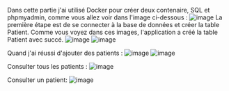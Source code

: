 Dans cette partie j'ai utilisé Docker pour créer deux contenaire, SQL et phpmyadmin, comme vous allez voir dans l'image ci-dessous :
![image](https://github.com/user-attachments/assets/985d1fec-d659-486c-ac6c-77928e5b230d)
La première étape est de se connecter à la base de données et créer la table Patient.
Comme vous voyez dans ces images, l'application a créé la table Patient avec succé. ![image](https://github.com/user-attachments/assets/0e90f9d7-9daa-4665-894e-96f1f4b79448) 
![image](https://github.com/user-attachments/assets/151aadcf-f0d8-4c7d-9e41-611616fe0a31)

Quand j'ai réussi d'ajouter des patients : 
![image](https://github.com/user-attachments/assets/1ecde0b2-8dd4-433a-bdbc-c7c4d8ddc6f6)
![image](https://github.com/user-attachments/assets/c9309aba-dfa6-487c-8b3a-5e4de8bac05b)


Consulter tous les patients : 
![image](https://github.com/user-attachments/assets/a7f19a12-4cb5-4819-a256-02e353137fcb)

Consulter un patient:
![image](https://github.com/user-attachments/assets/3bc1c4a3-5bf5-47e2-97e5-145d22b04ddd)

